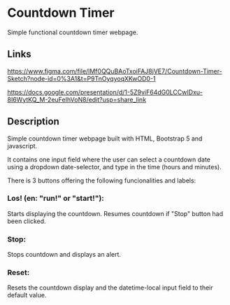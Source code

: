 # Countdown Timer

Simple functional countdown timer webpage.

## Links

https://www.figma.com/file/lMf0QQuBAoTxoiFAJ8jVE7/Countdown-Timer-Sketch?node-id=0%3A1&t=P9TnOyqyoqXKwOD0-1

https://docs.google.com/presentation/d/1-5Z9viF64dG0LCCwIDxu-8I6WytKQ_M-2euFeIhVoN8/edit?usp=share_link

## Description

Simple countdown timer webpage built with  HTML, Bootstrap 5 and javascript. 

It contains one input field where the user can select a countdown date using a dropdown date-selector, and type in the time (hours and minutes). 

There is 3 buttons offering the following funcionalities and labels:

### Los! (en: "run!" or "start!"): 

Starts displaying the countdown. Resumes countdown if "Stop" button had been clicked.

### Stop:

Stops countdown and displays an alert.

### Reset:

Resets the countdown display and the datetime-local input field to their default value.



